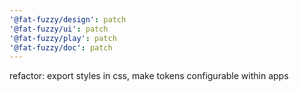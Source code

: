 ```yaml
---
'@fat-fuzzy/design': patch
'@fat-fuzzy/ui': patch
'@fat-fuzzy/play': patch
'@fat-fuzzy/doc': patch
---
```


refactor: export styles in css, make tokens configurable within apps
